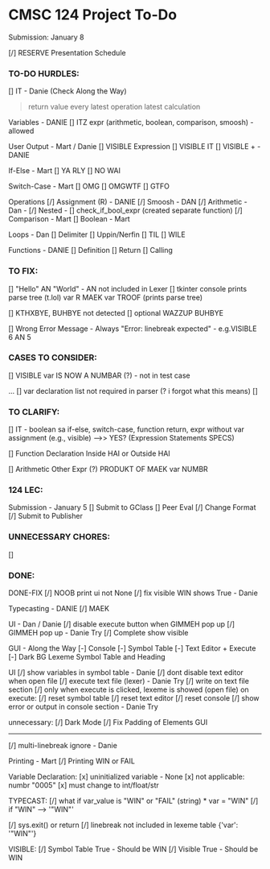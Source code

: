 # CMSC 124 Project To-Do

Submission: January 8

[/] RESERVE Presentation Schedule

### TO-DO HURDLES:

[] IT - Danie (Check Along the Way)

> return value
> every latest operation
> latest calculation

Variables - DANIE
[] ITZ expr (arithmetic, boolean, comparison, smoosh) - allowed

User Output - Mart / Danie
[] VISIBLE Expression
[] VISIBLE IT
[] VISIBLE + - DANIE

If-Else - Mart
[] YA RLY
[] NO WAI

Switch-Case - Mart
[] OMG
[] OMGWTF
[] GTFO

Operations
[/] Assignment (R) - DANIE
[/] Smoosh - DAN
[/] Arithmetic - Dan - [/] Nested - [] check_if_bool_expr (created separate function)
[/] Comparison - Mart
[] Boolean - Mart

Loops - Dan
[] Delimiter
[] Uppin/Nerfin
[] TIL
[] WILE

Functions - DANIE
[] Definition
[] Return
[] Calling

### TO FIX:

[] "Hello" AN "World" - AN not included in Lexer
[] tkinter console prints parse tree (t.lol)
var R MAEK var TROOF (prints parse tree)

[] KTHXBYE, BUHBYE not detected
[] optional WAZZUP BUHBYE

[] Wrong Error Message - Always "Error: linebreak expected" - e.g.VISIBLE 6 AN 5

### CASES TO CONSIDER:

[] VISIBLE var IS NOW A NUMBAR (?) - not in test case

...
[] var declaration list not required in parser (? i forgot what this means)
[]

### TO CLARIFY:

[] IT - boolean sa if-else, switch-case, function return, expr without var assignment (e.g., visible) -->> YES? (Expression Statements SPECS)

[] Function Declaration Inside HAI or Outside HAI

[] Arithmetic Other Expr (?) PRODUKT OF MAEK var NUMBR

### 124 LEC:

Submission - January 5
[] Submit to GClass
[] Peer Eval
[/] Change Format
[/] Submit to Publisher

### UNNECESSARY CHORES:

[]

### DONE:

DONE-FIX
[/] NOOB print ui not None
[/] fix visible WIN shows True - Danie

Typecasting - DANIE
[/] MAEK

UI - Dan / Danie
[/] disable execute button when GIMMEH pop up
[/] GIMMEH pop up - Danie Try
[/] Complete show visible

GUI - Along the Way
[-] Console
[-] Symbol Table
[-] Text Editor + Execute
[-] Dark BG Lexeme Symbol Table and Heading

UI
[/] show variables in symbol table - Danie
[/] dont disable text editor when open file
[/] execute text file (lexer) - Danie Try
[/] write on text file section
[/] only when execute is clicked, lexeme is showed (open file)
on execute:
[/] reset symbol table
[/] reset text editor
[/] reset console
[/] show error or output in console section - Danie Try

unnecessary:
[/] Dark Mode
[/] Fix Padding of Elements GUI

---

[/] multi-linebreak ignore - Danie

Printing - Mart
[/] Printing WIN or FAIL

Variable Declaration:
[x] uninitialized variable - None
[x] not applicable: numbr "0005"
[x] must change to int/float/str

TYPECAST:
[/] what if var_value is "WIN" or "FAIL" (string) \* var = "WIN"
[/] if "WIN" --> '"WIN"'

[/] sys.exit() or return
[/] linebreak not included in lexeme table
{'var': '"WIN"'}

VISIBLE:
[/] Symbol Table True - Should be WIN
[/] Visible True - Should be WIN
